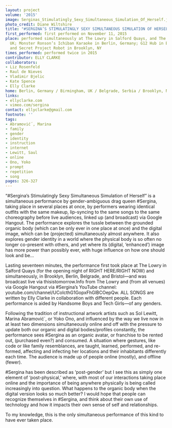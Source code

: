 ```yaml
---
layout: project
volume: '2015'
image: Serginas_Stimulatingly_Sexy_Simultaneous_Simulation_Of_Herself.jpg
photo_credit: Diane Wiltshire
title: "#SERGINA’S STIMULATINGLY SEXY SIMULTANEOUS SIMULATION OF HERSELF"
first_performed: first performed on November 11, 2015
place: performed simultaneously at The Lowry in Salford Quays, and The Island in Bristol,
  UK; Monster Ronson’s Ichiban Karaoke in Berlin, Germany; G12 Hub in Belgrade, Serbia;
  and Secret Project Robot in Brooklyn, NY
times_performed: performed twice in 2015
contributor: ELLY CLARKE
collaborators:
- Liz Rosenfeld
- Raul de Nieves
- Vladimir Bjelic
- Kate Spence
- Elly Clarke
home: Berlin, Germany / Birmingham, UK / Belgrade, Serbia / Brooklyn, NY
links:
- ellyclarke.com
- vimeo.com/sergina
contact: ellyclarke@gmail.com
footnote: ''
tags:
- Abramović´, Marina
- family
- gender
- identity
- instruction
- internet
- Lewitt, Saul
- online
- Ono, Yoko
- prompt
- repetition
- song
pages: 326-327
---
```


“#Sergina’s Stimulatingly Sexy Simultaneous Simulation of Herself” is a simultaneous performance by gender-ambiguous drag queen #Sergina, taking place in several places at once, by performers wearing identical outfits with the same makeup, lip-syncing to the same songs to the same choreography before live audiences, linked up (and broadcast) via Google Hangout. The performance explores the tussle between the grounded organic body (which can be only ever in one place at once) and the digital image, which can be (projected) simultaneously almost anywhere. It also explores gender identity in a world where the physical body is so often no longer co-present with others, and yet where its (digital, ‘enhanced’) image has more power than possibly ever, with huge influence on how one should look and be...

Lasting seventeen minutes, the performance first took place at The Lowry in Salford Quays (for the opening night of RIGHT HERE/RIGHT NOW) and simultaneously, in Brooklyn, Berlin, Belgrade, and Bristol—and was broadcast live via thisistomorrow.Info from The Lowry and (from all venues) via Google Hangout via #Sergina’s YouTube channel: youtube.com/channel/UCoIcthG1GopxFhGlBCOepQw. ALL SONGS are written by Elly Clarke in collaboration with different people. Each performance is aided by Handsome Boys and Tech Girls—of any genders.

Following the tradition of instructional artwork artists such as Sol Lewitt, Marina Abramović´, or Yoko Ono, and influenced by the way we live now in at least two dimensions simultaneously online and off with the pressure to update both our organic and digital bodies/profiles constantly, the performance sees #Sergina as an organic avatar, or franchise to be rented out, (purchased even?) and consumed. A situation where gestures, like code or like family resemblances, are taught, learned, performed, and re-formed, affecting and infecting her locations and their inhabitants differently each time. The audience is made up of people online (mostly), and offline (fewer).

#Sergina has been described as ‘post-gender’ but I see this as simply one element of ‘post-physical,’ where, with most of our interactions taking place online and the importance of being anywhere physically is being called increasingly into question. What happens to the organic body when the digital version looks so much better? I would hope that people can recognize themselves in #Sergina, and think about their own use of technology and how it impacts their own sense of self and relationships.

To my knowledge, this is the only simultaneous performance of this kind to have ever taken place.
